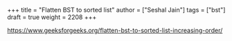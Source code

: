 +++
title = "Flatten BST to sorted list"
author = ["Seshal Jain"]
tags = ["bst"]
draft = true
weight = 2208
+++

<https://www.geeksforgeeks.org/flatten-bst-to-sorted-list-increasing-order/>
